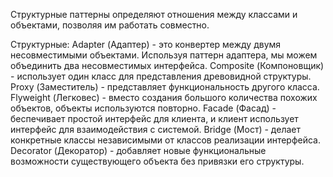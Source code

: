 Структурные паттерны определяют отношения между классами и объектами, позволяя им работать совместно.

Структурные:
Adapter (Адаптер) - это конвертер между двумя несовместимыми объектами. Используя паттерн адаптера, мы можем объединить два несовместимых интерфейса.
Composite (Компоновщик) - использует один класс для представления древовидной структуры.
Proxy (Заместитель) - представляет функциональность другого класса.
Flyweight (Легковес) - вместо создания большого количества похожих объектов, объекты используются повторно.
Facade (Фасад) - беспечивает простой интерфейс для клиента, и клиент использует интерфейс для взаимодействия с системой.
Bridge (Мост) - делает конкретные классы независимыми от классов реализации интерфейса.
Decorator (Декоратор) - добавляет новые функциональные возможности существующего объекта без привязки его структуры.
